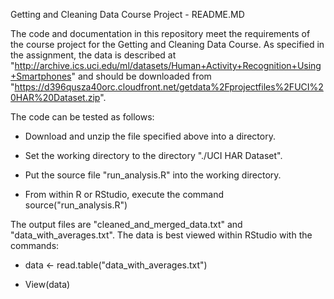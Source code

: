 Getting and Cleaning Data
Course Project - README.MD

The code and documentation in this repository meet the requirements of the course project for the Getting and Cleaning Data Course.  As specified in the assignment, the data is described at "http://archive.ics.uci.edu/ml/datasets/Human+Activity+Recognition+Using+Smartphones" and should be downloaded from "https://d396qusza40orc.cloudfront.net/getdata%2Fprojectfiles%2FUCI%20HAR%20Dataset.zip".

The code can be tested as follows:

* Download and unzip the file specified above into a directory.

* Set the working directory to the directory "./UCI HAR Dataset".

* Put the source file "run_analysis.R" into the working directory.

* From within R or RStudio, execute the command source("run_analysis.R")


The output files are "cleaned_and_merged_data.txt" and "data_with_averages.txt".  The data is best viewed within RStudio with the commands:

* data <- read.table("data_with_averages.txt")

* View(data)
